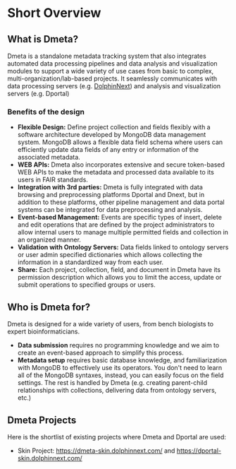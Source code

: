 # Short Overview

## What is Dmeta?

Dmeta is a standalone metadata tracking system that also integrates
automated data processing pipelines and data analysis and visualization
modules to support a wide variety of use cases from basic to complex,
multi-organization/lab-based projects. It seamlessly communicates with
data processing servers (e.g.
[DolphinNext](https://dolphinnext.umassmed.edu/)) and analysis and
visualization servers (e.g. Dportal)

### Benefits of the design

-   **Flexible Design:** Define project collection and fields flexibly
    with a software architecture developed by MongoDB data management
    system. MongoDB allows a flexible data field schema where users can
    efficiently update data fields of any entry or information of the
    associated metadata.
-   **WEB APIs:** Dmeta also incorporates extensive and secure
    token-based WEB APIs to make the metadata and processed data
    available to its users in FAIR standards.
-   **Integration with 3rd parties:** Dmeta is fully integrated with
    data browsing and preprocessing platforms Dportal and Dnext, but in
    addition to these platforms, other pipeline management and data
    portal systems can be integrated for data preprocessing and
    analysis.
-   **Event-based Management:** Events are specific types of insert,
    delete and edit operations that are defined by the project
    administrators to allow internal users to manage multiple permitted
    fields and collection in an organized manner.
-   **Validation with Ontology Servers:** Data fields linked to ontology
    servers or user admin specified dictionaries which allows collecting
    the information in a standardized way from each user.
-   **Share:** Each project, collection, field, and document in Dmeta
    have its permission description which allows you to limit the
    access, update or submit operations to specified groups or users.

## Who is Dmeta for?

Dmeta is designed for a wide variety of users, from bench biologists to
expert bioinformaticians.

-   **Data submission** requires no programming knowledge and we aim to
    create an event-based approach to simplify this process.
-   **Metadata setup** requires basic database knowledge, and
    familiarization with MongoDB to effectively use its operators. You
    don\'t need to learn all of the MongoDB syntaxes, instead, you can
    easily focus on the field settings. The rest is handled by Dmeta
    (e.g. creating parent-child relationships with collections,
    delivering data from ontology servers, etc.)

## Dmeta Projects

Here is the shortlist of existing projects where Dmeta and Dportal are
used:

-   Skin Project: <https://dmeta-skin.dolphinnext.com/> and
    <https://dportal-skin.dolphinnext.com/>
